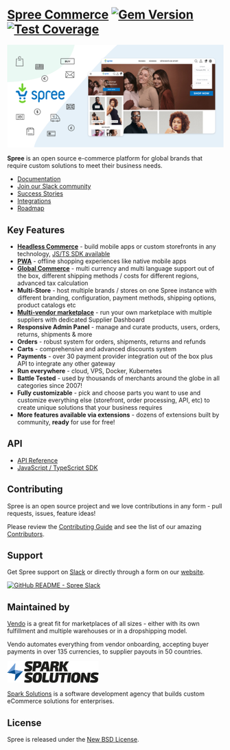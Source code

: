 # [Spree Commerce](https://spreecommerce.org) [![Gem Version](https://badge.fury.io/rb/spree.svg)](https://badge.fury.io/rb/spree) [![Test Coverage](https://api.codeclimate.com/v1/badges/8277fc2bb0b1f777084f/test_coverage)](https://codeclimate.com/github/spree/spree/test_coverage)

[![Spree Commerce Logo](docs/images/spree_header_978-2x.png)](https://spreecommerce.org)

**Spree** is an open source e-commerce platform for global brands that require custom solutions to meet their business needs.

* [Documentation](https://docs.spreecommerce.org)
* [Join our Slack community](http://slack.spreecommerce.org/)
* [Success Stories](https://spreecommerce.org/stories/)
* [Integrations](https://spreecommerce.org/integrations/)
* [Roadmap](https://github.com/spree/spree/milestones?direction=asc&sort=due_date&state=open)

## Key Features

* **[Headless Commerce](https://spreecommerce.org/use-cases/headless-ecommerce-api/)** - build mobile apps or custom storefronts in any technology, [JS/TS SDK available](https://github.com/spree/spree-storefront-api-v2-js-sdk)
* **[PWA](https://spreecommerce.org/use-cases/spree-pwa-progressive-web-application/)** - offline shopping experiences like native mobile apps
* **[Global Commerce](https://spreecommerce.org/use-cases/international-sales-demo/)** - multi currency and multi language support out of the box, different shipping methods / costs for different regions, advanced tax calculation
* **Multi-Store** - host multiple brands / stores on one Spree instance with different branding, configuration, payment methods, shipping options, product catalogs etc
* **[Multi-vendor marketplace](https://spreecommerce.org/use-cases/multi-vendor-marketplace-demo/)** - run your own marketplace with multiple suppliers with dedicated Supplier Dashboard
* **Responsive Admin Panel** - manage and curate products, users, orders, returns, shipments & more
* **Orders** - robust system for orders, shipments, returns and refunds
* **Carts** -  comprehensive and advanced discounts system
* **Payments** - over 30 payment provider integration out of the box plus API to integrate any other gateway
* **Run everywhere** - cloud, VPS, Docker, Kubernetes
* **Battle Tested** - used by thousands of merchants around the globe in all categories since 2007!
* **Fully customizable** - pick and choose parts you want to use and customize everything else (storefront, order processing, API, etc) to create unique solutions that your business requires
* **More features available via extensions** - dozens of extensions built by community, **ready** for use for free!

## API

* [API Reference](https://docs.spreecommerce.org/api-reference)
* [JavaScript / TypeScript SDK](https://github.com/spree/spree-storefront-api-v2-js-sdk)

## Contributing

Spree is an open source project and we love contributions in any form - pull requests, issues, feature ideas!

Please review the [Contributing Guide](https://docs.spreecommerce.org/contributing) and see the list of our amazing [Contributors](https://github.com/spree/spree/graphs/contributors).

## Support

Get Spree support on [Slack](https://spree-commerce.slack.com/join/shared_invite/zt-ico7d35e-OeoAYXKO8XNtrZR1ZvBb5A#/shared-invite/email) or directly through a form on our [website](https://spreecommerce.org/contact/).

[![GitHub README - Spree Slack](https://github.com/spree/spree/assets/43988137/d0fc8423-5f38-4514-bfb1-c26eeb752639)](https://spree-commerce.slack.com/join/shared_invite/zt-ico7d35e-OeoAYXKO8XNtrZR1ZvBb5A#/shared-invite/email)

## Maintained by

[Vendo](https://www.getvendo.com/) is a great fit for marketplaces of all sizes - either with its own fulfillment and multiple warehouses or in a dropshipping model.

Vendo automates everything from vendor onboarding, accepting buyer payments in over 135 currencies, to supplier payouts in 50 countries.

<a href="https://sparksolutions.co/">
  <img src="docs/images/spark_solutions_logo.png" height="50px" alt="Spark Solutions">
</a>

[Spark Solutions](https://sparksolutions.co/) is a software development agency that builds custom eCommerce solutions for enterprises.

## License

Spree is released under the [New BSD License](https://github.com/spree/spree/blob/main/license.md).
